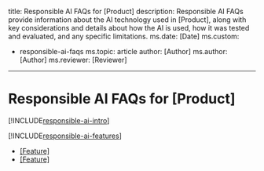 title: Responsible AI FAQs for [Product]
description: Responsible AI FAQs provide information about the AI technology used in [Product], along with key considerations and details about how the AI is used, how it was tested and evaluated, and any specific limitations.
ms.date: [Date]
ms.custom: 
  - responsible-ai-faqs
ms.topic: article
author: [Author]
ms.author: [Author]
ms.reviewer: [Reviewer]
---

# Responsible AI FAQs for [Product]

[!INCLUDE[responsible-ai-intro](../../includes/responsible-ai-intro.md)]

[!INCLUDE[responsible-ai-features](../../includes/responsible-ai-features.md)]

- [[Feature]]([Link])
- [[Feature]]([Link])
